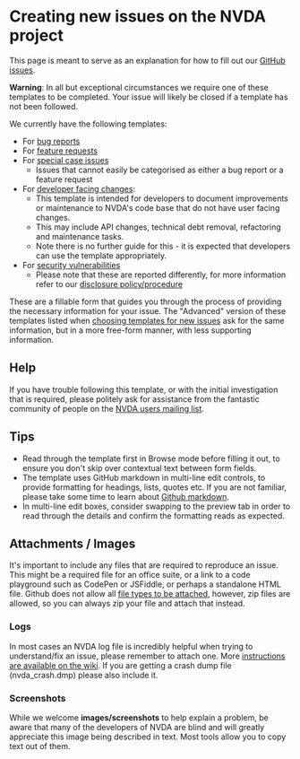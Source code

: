 # Creating new issues on the NVDA project

This page is meant to serve as an explanation for how to fill out our [GitHub issues](https://github.com/nvaccess/nvda/issues/new/choose).

**Warning**: In all but exceptional circumstances we require one of these templates to be completed.
Your issue will likely be closed if a template has not been followed.

We currently have the following templates:

* For [bug reports](https://github.com/nvaccess/nvda-issue-form-test/issues/new?template=1-bug_report.yaml)
* For [feature requests](https://github.com/nvaccess/nvda-issue-form-test/issues/new?template=2-feature_request.yaml)
* For [special case issues](https://github.com/nvaccess/nvda-issue-form-test/issues/new?template=3-special_case_issue.yaml)
  * Issues that cannot easily be categorised as either a bug report or a feature request
* For [developer facing changes](https://github.com/nvaccess/nvda-issue-form-test/issues/new?template=4-developer_facing_changes.yaml):
  * This template is intended for developers to document improvements or maintenance to NVDA's code base that do not have user facing changes.
  * This may include API changes, technical debt removal, refactoring and maintenance tasks.
  * Note there is no further guide for this - it is expected that developers can use the template appropriately.
* For [security vulnerabilities](https://github.com/nvaccess/nvda/security/advisories/new)
  * Please note that these are reported differently, for more information refer to our [disclosure policy/procedure](https://github.com/nvaccess/nvda/blob/master/security.md)

These are a fillable form that guides you through the process of providing the necessary information for your issue.
The "Advanced" version of these templates listed when [choosing templates for new issues](https://github.com/nvaccess/nvda/issues/new/choose) ask for the same information, but in a more free-form manner, with less supporting information.

## Help

If you have trouble following this template, or with the initial investigation that is required, please politely ask for assistance from the fantastic community of people on the [NVDA users mailing list](https://groups.google.com/a/nvaccess.org/g/nvda-users).

## Tips

* Read through the template first in Browse mode before filling it out, to ensure you don't skip over contextual text between form fields.
* The template uses GitHub markdown in multi-line edit controls, to provide formatting for headings, lists, quotes etc.
If you are not familiar, please take some time to learn about [Github markdown](https://guides.github.com/features/mastering-markdown/).
* In multi-line edit boxes, consider swapping to the preview tab in order to read through the details and confirm the formatting reads as expected.

## Attachments / Images

It's important to include any files that are required to reproduce an issue.
This might be a required file for an office suite, or a link to a code playground such as CodePen or JSFiddle, or perhaps a standalone HTML file.
Github does not allow all [file types to be attached](https://help.github.com/articles/file-attachments-on-issues-and-pull-requests/), however, zip files are allowed, so you can always zip your file and attach that instead.

### Logs

In most cases an NVDA log file is incredibly helpful when trying to understand/fix an issue, please remember to attach one.
More [instructions are available on the wiki](https://github.com/nvaccess/nvda/wiki/LogFilesAndCrashDumps).
If you are getting a crash dump file (nvda_crash.dmp) please also include it.

### Screenshots

While we welcome **images/screenshots** to help explain a problem, be aware that many of the developers of NVDA are blind and will greatly appreciate this image being described in text.
Most tools allow you to copy text out of them.
